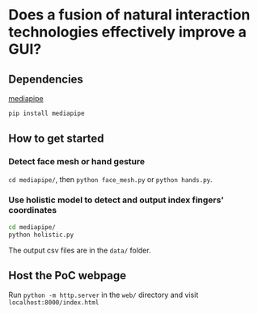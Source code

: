 # Does a fusion of natural interaction technologies effectively improve a GUI?

## Dependencies

[mediapipe](https://github.com/google/mediapipe)

```sh
pip install mediapipe
```

## How to get started

### Detect face mesh or hand gesture

`cd mediapipe/`, then `python face_mesh.py` or `python hands.py`.

### Use holistic model to detect and output index fingers' coordinates

```sh
cd mediapipe/
python holistic.py
```

The output csv files are in the `data/` folder.

## Host the PoC webpage
Run `python -m http.server` in the `web/` directory and visit `localhost:8000/index.html`
